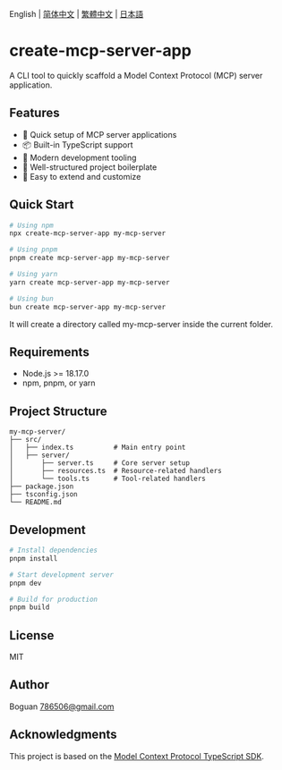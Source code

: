 English | [简体中文](docs/README_zh-CN.md) | [繁體中文](docs/README_zh-TW.md) | [日本語](docs/README_ja-JP.md)

# create-mcp-server-app

A CLI tool to quickly scaffold a Model Context Protocol (MCP) server application.

## Features

- 🚀 Quick setup of MCP server applications
- 📦 Built-in TypeScript support
- 🔧 Modern development tooling
- 📝 Well-structured project boilerplate
- 🎯 Easy to extend and customize

## Quick Start

```bash
# Using npm
npx create-mcp-server-app my-mcp-server

# Using pnpm
pnpm create mcp-server-app my-mcp-server

# Using yarn
yarn create mcp-server-app my-mcp-server

# Using bun
bun create mcp-server-app my-mcp-server
```

It will create a directory called my-mcp-server inside the current folder.

## Requirements

- Node.js >= 18.17.0
- npm, pnpm, or yarn

## Project Structure

```
my-mcp-server/
├── src/
│   ├── index.ts          # Main entry point
│   ├── server/
│       ├── server.ts     # Core server setup
│       ├── resources.ts  # Resource-related handlers
│       └── tools.ts      # Tool-related handlers
├── package.json
├── tsconfig.json
└── README.md
```

## Development

```bash
# Install dependencies
pnpm install

# Start development server
pnpm dev

# Build for production
pnpm build
```

## License

MIT

## Author

Boguan <786506@gmail.com>

## Acknowledgments

This project is based on the [Model Context Protocol TypeScript SDK](https://github.com/modelcontextprotocol/typescript-sdk).